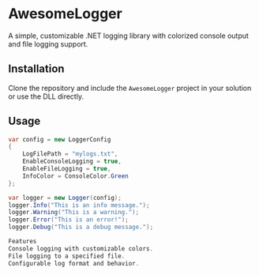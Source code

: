# AwesomeLogger
A simple, customizable .NET logging library with colorized console output and file logging support.

## Installation
Clone the repository and include the `AwesomeLogger` project in your solution or use the DLL directly.

## Usage

```csharp
var config = new LoggerConfig
{
    LogFilePath = "mylogs.txt",
    EnableConsoleLogging = true,
    EnableFileLogging = true,
    InfoColor = ConsoleColor.Green
};

var logger = new Logger(config);
logger.Info("This is an info message.");
logger.Warning("This is a warning.");
logger.Error("This is an error!");
logger.Debug("This is a debug message.");

Features
Console logging with customizable colors.
File logging to a specified file.
Configurable log format and behavior.
